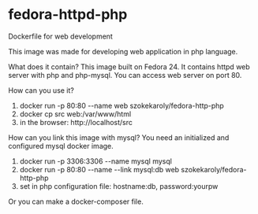 # fedora-httpd-php
Dockerfile for web development

This image was made for developing web application in php language.

What does it contain?
This image built on Fedora 24. It contains httpd web server with php and php-mysql.
You can access web server on port 80.

How can you use it?

1. docker run -p 80:80 --name web szokekaroly/fedora-http-php
2. docker cp src web:/var/www/html
3. in the browser: http://localhost/src

How can you link this image with mysql?
  You need an initialized and configured mysql docker image.

1. docker run -p 3306:3306 --name mysql mysql
2. docker run -p 80:80 --name --link mysql:db web szokekaroly/fedora-http-php
3. set in php configuration file: hostname:db, password:yourpw

  Or you can make a docker-composer file.

